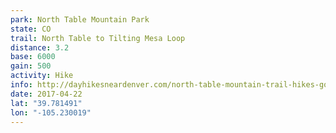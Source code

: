 ```yaml
---
park: North Table Mountain Park
state: CO
trail: North Table to Tilting Mesa Loop
distance: 3.2
base: 6000
gain: 500
activity: Hike
info: http://dayhikesneardenver.com/north-table-mountain-trail-hikes-golden-colorado/
date: 2017-04-22
lat: "39.781491"
lon: "-105.230019"
---
```

